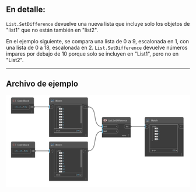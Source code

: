 ## En detalle:
`List.SetDifference` devuelve una nueva lista que incluye solo los objetos de "list1" que no están también en "list2".

En el ejemplo siguiente, se compara una lista de 0 a 9, escalonada en 1, con una lista de 0 a 18, escalonada en 2. `List.SetDifference` devuelve números impares por debajo de 10 porque solo se incluyen en "List1", pero no en "List2".
___
## Archivo de ejemplo

![List.SetDifference](./DSCore.List.SetDifference_img.jpg)
